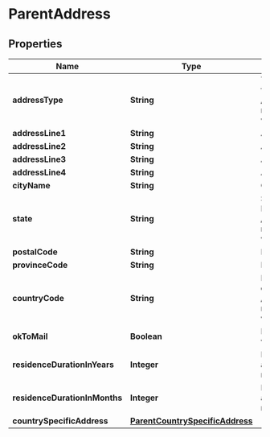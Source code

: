 # ParentAddress

## Properties
Name | Type | Description | Notes
------------ | ------------- | ------------- | -------------
**addressType** | **String** | Type of address. This is a reference data field. Please use /v1/utilities/referenceData/{addressType} resource to get valid value of this field with description. |  [optional]
**addressLine1** | **String** | Address line 1 |  [optional]
**addressLine2** | **String** | Address line 2 |  [optional]
**addressLine3** | **String** | Address line 3 |  [optional]
**addressLine4** | **String** | Address line 4 |  [optional]
**cityName** | **String** | City |  [optional]
**state** | **String** | State.This is a reference data field. Please use /v1/utilities/referenceData/{addressState} resource to get valid value of this field with description. |  [optional]
**postalCode** | **String** | Postal/ZIP code |  [optional]
**provinceCode** | **String** | Province code |  [optional]
**countryCode** | **String** | ISO country code. This is a reference data field. Please use /v1/utilities/referenceData/{country} resource to get valid value of this field with description. |  [optional]
**okToMail** | **Boolean** | Parent&#x27;s consent for receiving mail. Valid values: true and false |  [optional]
**residenceDurationInYears** | **Integer** | Parent&#x27;s residence duration in the current address in years. Applicable only for residential address. |  [optional]
**residenceDurationInMonths** | **Integer** | Parent&#x27;s residence duration in the current address in months. Applicable only for residential address. |  [optional]
**countrySpecificAddress** | [**ParentCountrySpecificAddress**](ParentCountrySpecificAddress.md) |  |  [optional]

